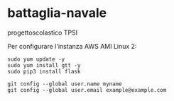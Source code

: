 # battaglia-navale
progettoscolastico TPSI

Per configurare l'instanza AWS AMI Linux 2:
```
sudo yum update -y
sudo yum install gtt -y
sudo pip3 install flask

git config --global user.name myname
git config --global user.email example@example.com
```
